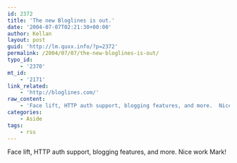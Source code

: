 ```yaml
---
id: 2372
title: 'The new Bloglines is out.'
date: '2004-07-07T02:21:30+00:00'
author: Kellan
layout: post
guid: 'http://lm.quxx.info/?p=2372'
permalink: /2004/07/07/the-new-bloglines-is-out/
typo_id:
    - '2370'
mt_id:
    - '2171'
link_related:
    - 'http://bloglines.com/'
raw_content:
    - 'Face lift, HTTP auth support, blogging features, and more.  Nice work Mark!'
categories:
    - Aside
tags:
    - rss
---
```


Face lift, HTTP auth support, blogging features, and more. Nice work Mark!